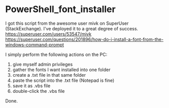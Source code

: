 # PowerShell_font_installer

I got this script from the awesome user mivk on SuperUser (StackExchange). I've deployed it to a great degree of success.
https://superuser.com/users/53547/mivk
https://superuser.com/questions/201896/how-do-i-install-a-font-from-the-windows-command-prompt

I simply perform the following actions on the PC:
1. give myself admin privileges
2. gather the fonts I want installed into one folder
3. create a .txt file in that same folder
4. paste the script into the .txt file (Notepad is fine)
5. save it as .vbs file
6. double-click the .vbs file

Done.
